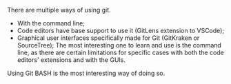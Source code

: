There are multiple ways of using git.

- With the command line;
- Code editors have base support to use it (GitLens extension to VSCode);
- Graphical user interfaces specifically made for Git (GitKraken or SourceTree);
The most interesting one to learn and use is the command line, as there are certain limitations for specific cases with both the code editors' extensions and with the GUIs.

Using Git BASH is the most interesting way of doing so.